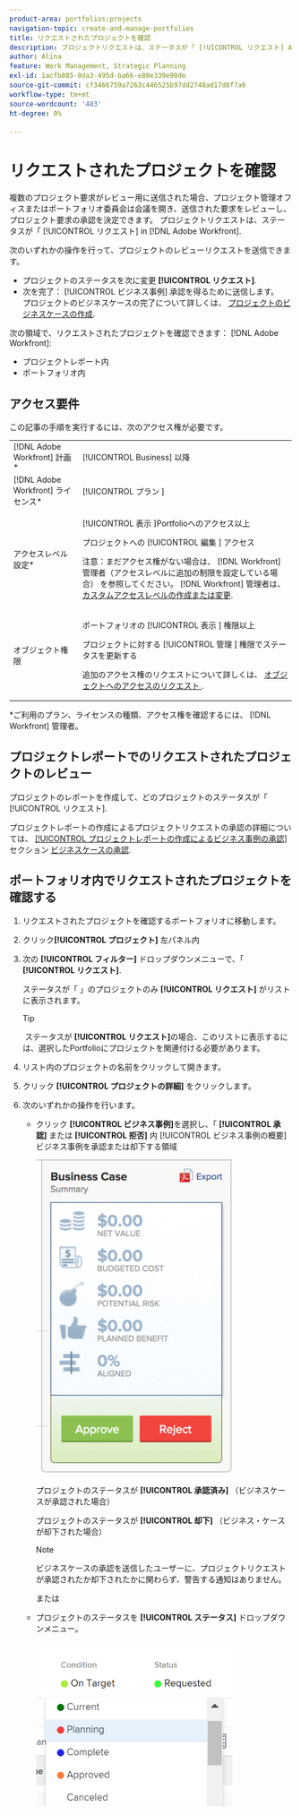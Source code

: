 ```yaml
---
product-area: portfolios;projects
navigation-topic: create-and-manage-portfolios
title: リクエストされたプロジェクトを確認
description: プロジェクトリクエストは、ステータスが「 [!UICONTROL リクエスト] Adobe Workfront この記事では、プロジェクトの要求を確認する方法について説明します。
author: Alina
feature: Work Management, Strategic Planning
exl-id: 1acfb885-0da3-495d-ba66-e80e339e90de
source-git-commit: cf3466759a7263c446525b97dd2748ad17d0f7a6
workflow-type: tm+mt
source-wordcount: '483'
ht-degree: 0%

---
```


# リクエストされたプロジェクトを確認

複数のプロジェクト要求がレビュー用に送信された場合、プロジェクト管理オフィスまたはポートフォリオ委員会は会議を開き、送信された要求をレビューし、プロジェクト要求の承認を決定できます。 プロジェクトリクエストは、ステータスが「 [!UICONTROL リクエスト] in [!DNL Adobe Workfront].

次のいずれかの操作を行って、プロジェクトのレビューリクエストを送信できます。

* プロジェクトのステータスを次に変更 **[!UICONTROL リクエスト]**.
* 次を完了： [!UICONTROL ビジネス事例] 承認を得るために送信します。\
   プロジェクトのビジネスケースの完了について詳しくは、 [プロジェクトのビジネスケースの作成](../../../manage-work/projects/define-a-business-case/create-business-case.md).

次の領域で、リクエストされたプロジェクトを確認できます： [!DNL Adobe Workfront]:

* プロジェクトレポート内
* ポートフォリオ内

## アクセス要件

この記事の手順を実行するには、次のアクセス権が必要です。

<table style="table-layout:auto"> 
 <col> 
 <col> 
 <tbody> 
  <tr> 
   <td role="rowheader">[!DNL Adobe Workfront] 計画*</td> 
   <td> <p>[!UICONTROL Business] 以降</p> </td> 
  </tr> 
  <tr> 
   <td role="rowheader">[!DNL Adobe Workfront] ライセンス*</td> 
   <td> <p>[!UICONTROL プラン ] </p> </td> 
  </tr> 
  <tr> 
   <td role="rowheader">アクセスレベル設定*</td> 
   <td> <p>[!UICONTROL 表示 ]Portfolioへのアクセス以上</p> <p>プロジェクトへの [!UICONTROL 編集 ] アクセス</p> <p>注意：まだアクセス権がない場合は、 [!DNL Workfront] 管理者（アクセスレベルに追加の制限を設定している場合） を参照してください。 [!DNL Workfront] 管理者は、 <a href="../../../administration-and-setup/add-users/configure-and-grant-access/create-modify-access-levels.md" class="MCXref xref">カスタムアクセスレベルの作成または変更</a>.</p> </td> 
  </tr> 
  <tr> 
   <td role="rowheader">オブジェクト権限</td> 
   <td> <p>ポートフォリオの [!UICONTROL 表示 ] 権限以上</p> <p>プロジェクトに対する [!UICONTROL 管理 ] 権限でステータスを更新する</p> <p>追加のアクセス権のリクエストについて詳しくは、 <a href="../../../workfront-basics/grant-and-request-access-to-objects/request-access.md" class="MCXref xref">オブジェクトへのアクセスのリクエスト </a>.</p> </td> 
  </tr> 
 </tbody> 
</table>

&#42;ご利用のプラン、ライセンスの種類、アクセス権を確認するには、 [!DNL Workfront] 管理者。

## プロジェクトレポートでのリクエストされたプロジェクトのレビュー

プロジェクトのレポートを作成して、どのプロジェクトのステータスが「 [!UICONTROL リクエスト].

プロジェクトレポートの作成によるプロジェクトリクエストの承認の詳細については、 [[!UICONTROL プロジェクトレポートの作成によるビジネス事例の承認]](../../../manage-work/projects/define-a-business-case/approve-business-case.md#build-a-report) セクション [ビジネスケースの承認](../../../manage-work/projects/define-a-business-case/approve-business-case.md). 

## ポートフォリオ内でリクエストされたプロジェクトを確認する

1. リクエストされたプロジェクトを確認するポートフォリオに移動します。
1. クリック&#x200B;**[!UICONTROL プロジェクト]** 左パネル内
1. 次の **[!UICONTROL フィルター]** ドロップダウンメニューで、「 **[!UICONTROL リクエスト]**.

   ステータスが「 」のプロジェクトのみ **[!UICONTROL リクエスト]** がリストに表示されます。

   >[!TIP]
   >
   > ステータスが **[!UICONTROL リクエスト]**&#x200B;の場合、このリストに表示するには、選択したPortfolioにプロジェクトを関連付ける必要があります。

1. リスト内のプロジェクトの名前をクリックして開きます。
1. クリック **[!UICONTROL プロジェクトの詳細]** をクリックします。
1. 次のいずれかの操作を行います。

   * クリック **[!UICONTROL ビジネス事例]**&#x200B;を選択し、「 **[!UICONTROL 承認]** または **[!UICONTROL 拒否]** 内 [!UICONTROL ビジネス事例の概要] ビジネス事例を承認または却下する領域

      ![approve_or_reject_business_case.png](assets/approve-or-reject-business-case-350x563.png)

      プロジェクトのステータスが **[!UICONTROL 承認済み]** （ビジネスケースが承認された場合）

      プロジェクトのステータスが **[!UICONTROL 却下]** （ビジネス・ケースが却下された場合）

      >[!NOTE]
      ビジネスケースの承認を送信したユーザーに、プロジェクトリクエストが承認されたか却下されたかに関わらず、警告する通知はありません。 

      または

   * プロジェクトのステータスを **[!UICONTROL ステータス]** ドロップダウンメニュー。

      ![](assets/project-status-change-from-drop-down-in-header-nwe-350x294.png)
 

 
